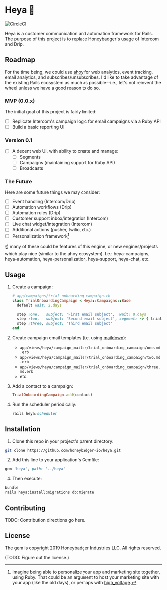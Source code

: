 # Heya 👋
[![CircleCI](https://circleci.com/gh/honeybadger-io/heya.svg?style=svg&circle-token=41341cd6f508a899e10bb09b9c9e45941bfb6944)](https://circleci.com/gh/honeybadger-io/heya)

Heya is a customer communication and automation framework for Rails. The purpose
of this project is to replace Honeybadger's usage of Intercom and Drip.

## Roadmap
For the time being, we could use [ahoy](https://github.com/ankane/ahoy) for web
analytics, event tracking, email analytics, and subscribes/unsubscribes. I'd
like to take advantage of the existing Rails ecosystem as much as
possible--i.e., let's not reinvent the wheel unless we have a good reason to do
so.

### MVP (0.0.x)
The initial goal of this project is fairly limited:

- [ ] Replicate Intercom's campaign logic for email campaigns via a Ruby API
- [ ] Build a basic reporting UI

### Version 0.1
- [ ] A decent web UI, with ability to create and manage:
  - [ ] Segments
  - [ ] Campaigns (maintaining support for Ruby API)
  - [ ] Broadcasts

### The Future
Here are some future things we may consider:

- [ ] Event handling (Intercom/Drip)
- [ ] Automation workflows (Drip)
- [ ] Automation rules (Drip)
- [ ] Customer support inbox/integration (Intercom)
- [ ] Live chat widget/integration (Intercom)
- [ ] Additional actions (pusher, twilio, etc.)
- [ ] Personalization framework[^1]

☝️ many of these could be features of this engine, or new engines/projects which
play nice (similar to the ahoy ecosystem). I.e.: heya-campaigns,
heya-automation, heya-personalization, heya-support, heya-chat, etc.

[^1]: Imagine being able to personalize your app and marketing site together,
using Ruby. That could be an argument to host your marketing site with your app
(like the old days), or perhaps with
[high_voltage](https://github.com/thoughtbot/high_voltage).

## Usage
1. Create a campaign:
    ```ruby
    # app/campaigns/trial_onboarding_campaign.rb
    class TrialOnboardingCampaign < Heya::Campaigns::Base
      default wait: 2.days

      step :one,   subject: 'First email subject',  wait: 0.days
      step :two,   subject: 'Second email subject', segment: -> { trialing.installed_project }
      step :three, subject: 'Third email subject'
    end
    ```

2. Create campaign email templates (i.e. using
   [maildown](https://github.com/schneems/maildown)):
    - `app/views/heya/campaign_mailer/trial_onboarding_campaign/one.md.erb`
    - `app/views/heya/campaign_mailer/trial_onboarding_campaign/two.md.erb`
    - `app/views/heya/campaign_mailer/trial_onboarding_campaign/three.md.erb`
    - etc.

3. Add a contact to a campaign:
    ```ruby
    TrialOnboardingCampaign.add(contact)
    ```

4. Run the scheduler periodically:
    ```ruby
    rails heya:scheduler
    ```

## Installation
1. Clone this repo in your project's parent directory:
```bash
git clone https://github.com/honeybadger-io/heya.git
```

2. Add this line to your application's Gemfile:
```ruby
gem 'heya', path: '../heya'
```

4. Then execute:
```bash
bundle
rails heya:install:migrations db:migrate
```

## Contributing
TODO: Contribution directions go here.

## License
The gem is copyright 2019 Honeybadger Industries LLC. All rights reserved.

(TODO: Figure out the license.)

